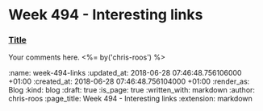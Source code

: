 Week 494 - Interesting links
============================

### [Title](http://example.com)

Your comments here. <%= by('chris-roos') %>

:name: week-494-links
:updated_at: 2018-06-28 07:46:48.756106000 +01:00
:created_at: 2018-06-28 07:46:48.756104000 +01:00
:render_as: Blog
:kind: blog
:draft: true
:is_page: true
:written_with: markdown
:author: chris-roos
:page_title: Week 494 - Interesting links
:extension: markdown
